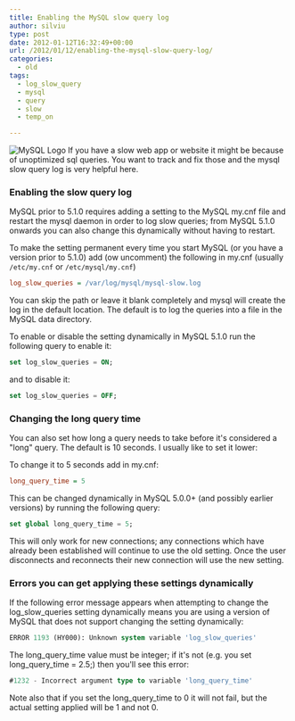 ```yaml
---
title: Enabling the MySQL slow query log
author: silviu
type: post
date: 2012-01-12T16:32:49+00:00
url: /2012/01/12/enabling-the-mysql-slow-query-log/
categories:
  - old
tags:
  - log_slow_query
  - mysql
  - query
  - slow
  - temp_on

---
```

![MySQL Logo](/blog/images/2012/Logo-mysql-150x150.jpg) If you have a slow web app or website it might be because of unoptimized sql queries. You want to track and fix those and the mysql slow query log is very helpful here.

### Enabling the slow query log

MySQL prior to 5.1.0 requires adding a setting to the MySQL my.cnf file and restart the mysql daemon in order to log slow queries; from MySQL 5.1.0 onwards you can also change this dynamically without having to restart.

To make the setting permanent every time you start MySQL (or you have a version prior to 5.1.0) add (ow uncomment) the following in my.cnf (usually `/etc/my.cnf` or `/etc/mysql/my.cnf`)

```ini
log_slow_queries = /var/log/mysql/mysql-slow.log
```

You can skip the path or leave it blank completely and mysql will create the log in the default location. The default is to log the queries into a file in the MySQL data directory.

To enable or disable the setting dynamically in MySQL 5.1.0 run the following query to enable it:

```sql
set log_slow_queries = ON;
```

and to disable it:

```sql
set log_slow_queries = OFF;
```

### Changing the long query time

You can also set how long a query needs to take before it's considered a "long" query. The default is 10 seconds. I usually like to set it lower:

To change it to 5 seconds add in my.cnf:

```ini
long_query_time = 5
```

This can be changed dynamically in MySQL 5.0.0+ (and possibly earlier versions) by running the following query:

```sql
set global long_query_time = 5;
```

This will only work for new connections; any connections which have already been established will continue to use the old setting. Once the user disconnects and reconnects their new connection will use the new setting.

### Errors you can get applying these settings dynamically

If the following error message appears when attempting to change the log_slow_queries setting dynamically means you are using a version of MySQL that does not support changing the setting dynamically:

```sql
ERROR 1193 (HY000): Unknown system variable 'log_slow_queries'
```

The long_query_time value must be integer; if it's not (e.g. you set long_query_time = 2.5;) then you'll see this error:

```sql
#1232 - Incorrect argument type to variable 'long_query_time'
```

Note also that if you set the long_query_time to 0 it will not fail, but the actual setting applied will be 1 and not 0.